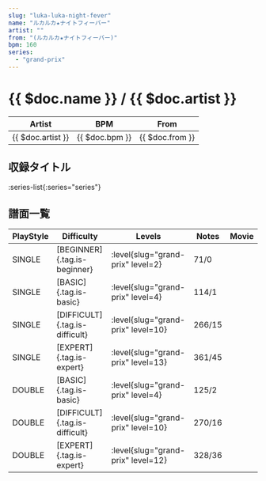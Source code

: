 ```yaml
---
slug: "luka-luka-night-fever"
name: "ルカルカ★ナイトフィーバー"
artist: ""
from: "(ルカルカ★ナイトフィーバー)"
bpm: 160
series:
  - "grand-prix"
---
```


# {{ $doc.name }} / {{ $doc.artist }}

|Artist|BPM|From|
|------|---|----|
|{{ $doc.artist }}|{{ $doc.bpm }}|{{ $doc.from }}|

## 収録タイトル

:series-list{:series="series"}

## 譜面一覧

|PlayStyle|Difficulty|Levels|Notes|Movie|
|---------|----------|------|-----|-----|
|SINGLE|[BEGINNER]{.tag.is-beginner}|<div class="field is-grouped is-grouped-multiline"> :level{slug="grand-prix" level=2}</div>|71/0||
|SINGLE|[BASIC]{.tag.is-basic}|<div class="field is-grouped is-grouped-multiline"> :level{slug="grand-prix" level=4}</div>|114/1||
|SINGLE|[DIFFICULT]{.tag.is-difficult}|<div class="field is-grouped is-grouped-multiline"> :level{slug="grand-prix" level=10}</div>|266/15||
|SINGLE|[EXPERT]{.tag.is-expert}|<div class="field is-grouped is-grouped-multiline"> :level{slug="grand-prix" level=13}</div>|361/45||
|DOUBLE|[BASIC]{.tag.is-basic}|<div class="field is-grouped is-grouped-multiline"> :level{slug="grand-prix" level=4}</div>|125/2||
|DOUBLE|[DIFFICULT]{.tag.is-difficult}|<div class="field is-grouped is-grouped-multiline"> :level{slug="grand-prix" level=10}</div>|270/16||
|DOUBLE|[EXPERT]{.tag.is-expert}|<div class="field is-grouped is-grouped-multiline"> :level{slug="grand-prix" level=12}</div>|328/36||
